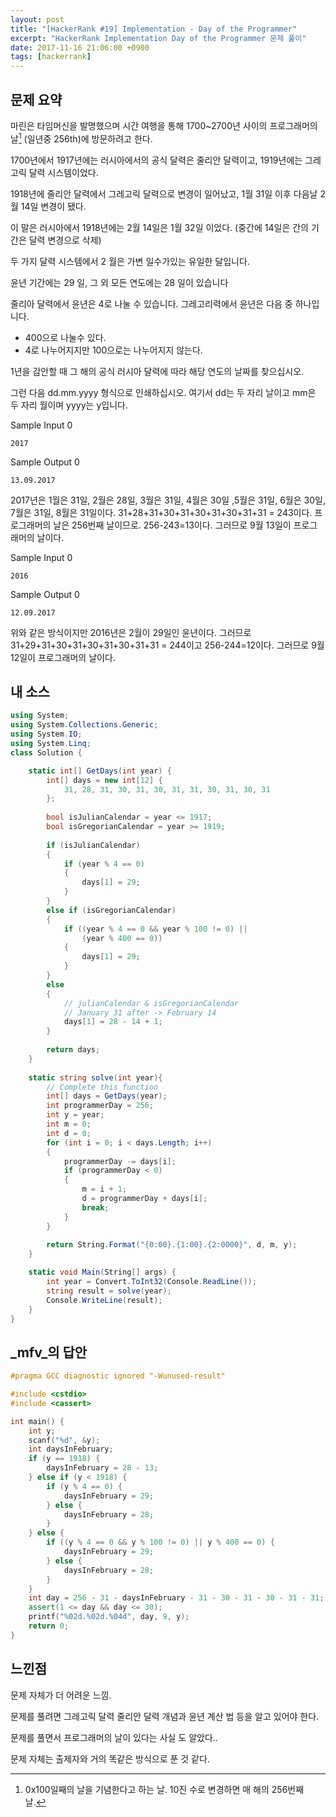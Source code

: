```yaml
---
layout: post
title: "[HackerRank #19] Implementation - Day of the Programmer"
excerpt: "HackerRank Implementation Day of the Programmer 문제 풀이"
date: 2017-11-16 21:06:00 +0900
tags: [hackerrank]
---
```


## 문제 요약

마린은 타임머신을 발명했으며 시간 여행을 통해 1700~2700년 사이의 프로그래머의날[^1] (일년중 256th)에 방문하려고 한다.

1700년에서 1917년에는 러시아에서의 공식 달력은 줄리안 달력이고, 1919년에는 그레고릭 달력 시스템이었다.

1918년에 줄리안 달력에서 그레고릭 달력으로 변경이 일어났고, 1월 31일 이후 다음날 2월 14일 변경이 됐다.

이 말은 러시아에서 1918년에는 2월 14일은 1월 32일 이었다. (중간에 14일은 간의 기간은 달력 변경으로 삭제)

두 가지 달력 시스템에서 2 월은 가변 일수가있는 유일한 달입니다.

윤년 기간에는 29 일, 그 외 모든 연도에는 28 일이 있습니다

줄리아 달력에서 윤년은 4로 나눌 수 있습니다. 그레고리력에서 윤년은 다음 중 하나입니다.

- 400으로 나눌수 있다.
- 4로 나누어지지만 100으로는 나누어지지 않는다.

1년을 감안할 때 그 해의 공식 러시아 달력에 따라 해당 연도의 날짜를 찾으십시오.

그런 다음 dd.mm.yyyy 형식으로 인쇄하십시오. 여기서 dd는 두 자리 날이고 mm은 두 자리 월이며 yyyy는 y입니다.

Sample Input 0
```
2017
```

Sample Output 0
```
13.09.2017
```

2017년은 1월은 31일, 2월은 28일, 3월은 31일, 4월은 30일 ,5월은 31일, 6월은 30일, 7월은 31일,
8월은 31일이다.
31+28+31+30+31+30+31+30+31+31 = 243이다.
프로그래머의 날은 256번째 날이므로. 256-243=13이다. 그러므로 9월 13일이 프로그래머의 날이다.

Sample Input 0
```
2016
```

Sample Output 0
```
12.09.2017
```

위와 같은 방식이지만 2016년은 2월이 29일인 윤년이다. 그러므로 
31+29+31+30+31+30+31+30+31+31 = 244이고
256-244=12이다. 그러므로 9월 12일이 프로그래머의 날이다.


[^1]: 0x100일째의 날을 기념한다고 하는 날. 10진 수로 변경하면 매 해의 256번째 날.


## 내 소스

```csharp
using System;
using System.Collections.Generic;
using System.IO;
using System.Linq;
class Solution {

    static int[] GetDays(int year) {
        int[] days = new int[12] {
            31, 28, 31, 30, 31, 30, 31, 31, 30, 31, 30, 31
        };      
        
        bool isJulianCalendar = year <= 1917;
        bool isGregorianCalendar = year >= 1919;
        
        if (isJulianCalendar)
        {
            if (year % 4 == 0)
            {
                days[1] = 29;
            }
        }
        else if (isGregorianCalendar)
        {
            if ((year % 4 == 0 && year % 100 != 0) ||
                (year % 400 == 0))
            {
                days[1] = 29;
            }
        }
        else            
        {
            // julianCalendar & isGregorianCalendar
            // January 31 after -> February 14
            days[1] = 28 - 14 + 1;
        }
        
        return days;
    }
    
    static string solve(int year){
        // Complete this function    
        int[] days = GetDays(year);
        int programmerDay = 256;
        int y = year;
        int m = 0;
        int d = 0;
        for (int i = 0; i < days.Length; i++)
        {
            programmerDay -= days[i];
            if (programmerDay < 0)
            {
                m = i + 1;
                d = programmerDay + days[i];
                break;
            }
        }
        
        return String.Format("{0:00}.{1:00}.{2:0000}", d, m, y);
    }

    static void Main(String[] args) {
        int year = Convert.ToInt32(Console.ReadLine());
        string result = solve(year);
        Console.WriteLine(result);
    }
}
```

## _mfv_의 답안

```cpp
#pragma GCC diagnostic ignored "-Wunused-result"

#include <cstdio>
#include <cassert>

int main() {
    int y;
    scanf("%d", &y);
    int daysInFebruary;
    if (y == 1918) {
        daysInFebruary = 28 - 13;
    } else if (y < 1918) {
        if (y % 4 == 0) {
            daysInFebruary = 29;
        } else {
            daysInFebruary = 28;
        }
    } else {
        if ((y % 4 == 0 && y % 100 != 0) || y % 400 == 0) {
            daysInFebruary = 29;
        } else {
            daysInFebruary = 28;
        }
    }
    int day = 256 - 31 - daysInFebruary - 31 - 30 - 31 - 30 - 31 - 31;
    assert(1 <= day && day <= 30);
    printf("%02d.%02d.%04d", day, 9, y);
    return 0;
}
```

## 느낀점

문제 자체가 더 어려운 느낌.

문제를 풀려면 그레고릭 달력 줄리안 달력 개념과 윤년 계산 법 등을 알고 있어야 한다.

문제를 풀면서 프로그래머의 날이 있다는 사실 도 알았다..

문제 자체는 출제자와 거의 똑같은 방식으로 푼 것 같다.